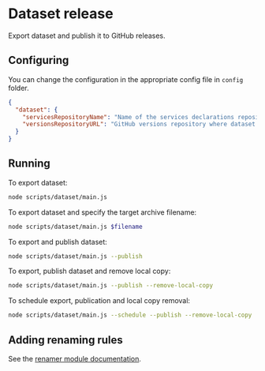 # Dataset release

Export dataset and publish it to GitHub releases.

## Configuring

You can change the configuration in the appropriate config file in `config` folder.

```json
{
  "dataset": {
    "servicesRepositoryName": "Name of the services declarations repository",
    "versionsRepositoryURL": "GitHub versions repository where dataset will be published"
  }
}
```

## Running

To export dataset:

```sh
node scripts/dataset/main.js
```

To export dataset and specify the target archive filename:

```sh
node scripts/dataset/main.js $filename
```

To export and publish dataset:

```sh
node scripts/dataset/main.js --publish
```

To export, publish dataset and remove local copy:

```sh
node scripts/dataset/main.js --publish --remove-local-copy
```

To schedule export, publication and local copy removal:

```sh
node scripts/dataset/main.js --schedule --publish --remove-local-copy
```

## Adding renaming rules

See the [renamer module documentation](../renamer/README.md).

